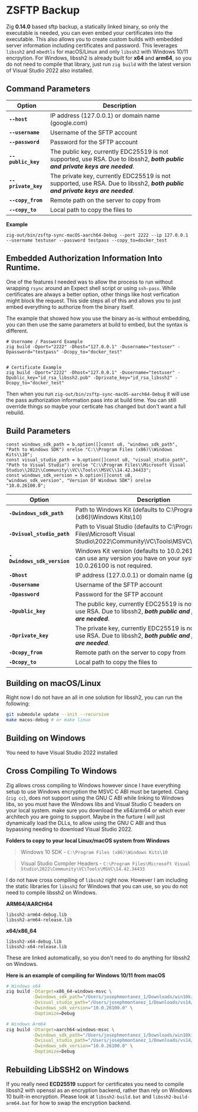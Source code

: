 # ZSFTP Backup

Zig **0.14.0** based sftp backup, a statically linked binary, so only the executable is needed, you can even embed your certificates into the executable. This also allows you to create custom builds with embedded server information including certificates and password. This leverages `libssh2` and `mbedtls` for macOS/Linux and only `libssh2` with Windows 10/11 encrpytion. For Windows, libssh2 is already built for **x64** and **arm64**, so you do not need to compile that library, just run `zig build` with the latest version of Visual Studio 2022 also installed.

## Command Parameters

| Option        | Description |
|--------------|------------|
| **`--host`** | IP address (127.0.0.1) or domain name (google.com) |
| **`--username`** | Username of the SFTP account |
| **`--password`** | Password for the SFTP account |
| **`--public_key`** | The public key, currently EDC25519 is not supported, use RSA. Due to libssh2, __*both public and private keys are needed*__. |
| **`--private_key`** | The private key, currently EDC25519 is not supported, use RSA. Due to libssh2, __*both public and private keys are needed*__. |
| **`--copy_from`** | Remote path on the server to copy from |
| **`--copy_to`** | Local path to copy the files to |


**Example**

`zig-out/bin/zsftp-sync-macOS-aarch64-Debug --port 2222 --ip 127.0.0.1 --username testuser --password testpass --copy_to=docker_test`

## Embedded Authorization Information Into Runtime.

One of the features I needed was to allow the process to run without wrapping `rsync` around an Expect shell script or using `ssh-pass`. While certificates are always a better option, other things like host verfication might block the request. This side steps all of this and allows you to just embed everything to authorize from the binary itself.

The example that showed how you use the binary as-is without embedding, you can then use the same parameters at build to embed, but the syntax is different.

```zig
# Username / Password Example
zig build -Dport="2222" -Dhost="127.0.0.1" -Dusername="testuser" -Dpassword="testpass" -Dcopy_to="docker_test"


# Certificate Example
zig build -Dport="2222" -Dhost="127.0.0.1" -Dusername="testuser" -Dpublic_key="id_rsa_libssh2.pub" -Dprivate_key="id_rsa_libssh2" -Dcopy_to="docker_test"
```

Then when you run `zig-out/bin/zsftp-sync-macOS-aarch64-Debug` it will use the pass authorization information pass into at build time. You can still override things so maybe your certicate has changed but don't want a full rebuild.

## Build Parameters

```zig
const windows_sdk_path = b.option([]const u8, "windows_sdk_path", "Path to Windows SDK") orelse "C:\\Program Files (x86)\\Windows Kits\\10";
const visual_studio_path = b.option([]const u8, "visual_studio_path", "Path to Visual Studio") orelse "C:\\Program Files\\Microsoft Visual Studio\\2022\\Community\\VC\\Tools\\MSVC\\14.42.34433";
const windows_sdk_version = b.option([]const u8, "windows_sdk_version", "Version Of Windows SDK") orelse "10.0.26100.0";
```

| Option        | Description |
|--------------|------------|
| **`-Dwindows_sdk_path`** | Path to Windows Kit (defaults to C:\Program Files (x86)\Windows Kits\10) |
| **`-Dvisual_studio_path`** | Path to Visual Studio (defaults to C:\Program Files\Microsoft Visual Studio\2022\Community\VC\Tools\MSVC\14.42.34433) |
| **`-Dwindows_sdk_version`** | Windows Kit version (defaults to 10.0.26100.0), you can use any version you have on your system 10.0.26100 is not required.|
| **`-Dhost`** | IP address (127.0.0.1) or domain name (google.com) |
| **`-Dusername`** | Username of the SFTP account |
| **`-Dpassword`** | Password for the SFTP account |
| **`-Dpublic_key`** | The public key, currently EDC25519 is not supported, use RSA. Due to libssh2, __*both public and private keys are needed*__. |
| **`-Dprivate_key`** | The private key, currently EDC25519 is not supported, use RSA. Due to libssh2, __*both public and private keys are needed*__. |
| **`-Dcopy_from`** | Remote path on the server to copy from |
| **`-Dcopy_to`** | Local path to copy the files to |


## Building on macOS/Linux

Right now I do not have an all in one solution for libssh2, you can run the following:

```bash
git submodule update --init --recursive
make macos-debug # or make linux
```

## Building on Windows

You need to have Visual Studio 2022 installed

## Cross Compiling To Windows

Zig allows cross compiling to Windows however since I have everything setup to use Windows encryption the MSVC C ABI must be targeted. Clang (`zig cc`), does not support using the GNU C ABI while linking to Windows libs, so you must have the Windows libs and Visual Studio C headers on your local system. make sure you download the x64/arm64 or which ever architech you are going to support. Maybe in the furture I will just dynamically load the DLLs, to allow using the GNU C ABI and thus bypassing needing to download Visual Studio 2022.

**Folders to copy to your local Linux/macOS system from Windows**

> Windows 10 SDK - `C:\Program Files (x86)\Windows Kits\10`

> Visual Studio Compiler Headers - `C:\Program Files\Microsoft Visual Studio\2022\Community\VC\Tools\MSVC\14.42.34433`

I do not have cross compiling of `libssh2` right now. However I am including the static libraries for `libssh2` for Windows that you can use, so you do not need to compile libssh2 on Windows.

**ARM64/AARCH64**
```
libssh2-arm64-debug.lib
libssh2-arm64-release.lib
```

**x64/x86_64**
```
libssh2-x64-debug.lib
libssh2-x64-release.lib
```

These are linked automatically, so you don't need to do anything for libssh2 on Windows.

**Here is an example of compiling for Windows 10/11 from macOS**

```bash
# Windows x64
zig build -Dtarget=x86_64-windows-msvc \
          -Dwindows_sdk_path="/Users/josephmontanez_1/Downloads/win10kit" \
          -Dvisual_studio_path="/Users/josephmontanez_1/Downloads/vs14/14.42.34433" \
          -Dwindows_sdk_version="10.0.26100.0" \
          -Doptimize=Debug

# Windows Arm64
zig build -Dtarget=aarch64-windows-msvc \
          -Dwindows_sdk_path="/Users/josephmontanez_1/Downloads/win10kit" \
          -Dvisual_studio_path="/Users/josephmontanez_1/Downloads/vs14/14.42.34433" \
          -Dwindows_sdk_version="10.0.26100.0" \
          -Doptimize=Debug

```

## Rebuilding LibSSH2 on Windows

If you really need **ECD25519** support for certificates you need to compile libssh2 with openssl as an encryption backend, rather than rely on Windows 10 built-in encryption. Please look at `libssh2-build.bat` and `libssh2-build-arm64.bat` for how to swap the encryption backend.

